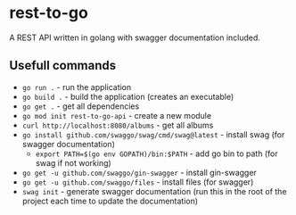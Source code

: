 # rest-to-go
A REST API written in golang with swagger documentation included.

## Usefull commands
- `go run .` - run the application
- `go build .` - build the application (creates an executable)
- `go get .` - get all dependencies
- `go mod init rest-to-go-api` - create a new module
- `curl http://localhost:8080/albums` - get all albums
- `go install github.com/swaggo/swag/cmd/swag@latest` - install swag (for swagger documentation)
  - `export PATH=$(go env GOPATH)/bin:$PATH` - add go bin to path (for swag if not working)
- `go get -u github.com/swaggo/gin-swagger` - install gin-swagger
- `go get -u github.com/swaggo/files` - install files (for swagger)
- `swag init` - generate swagger documentation (run this in the root of the project each time to update the documentation)